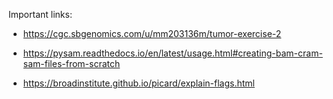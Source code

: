 Important links:

-   https://cgc.sbgenomics.com/u/mm203136m/tumor-exercise-2

-   https://pysam.readthedocs.io/en/latest/usage.html#creating-bam-cram-sam-files-from-scratch

-   https://broadinstitute.github.io/picard/explain-flags.html
